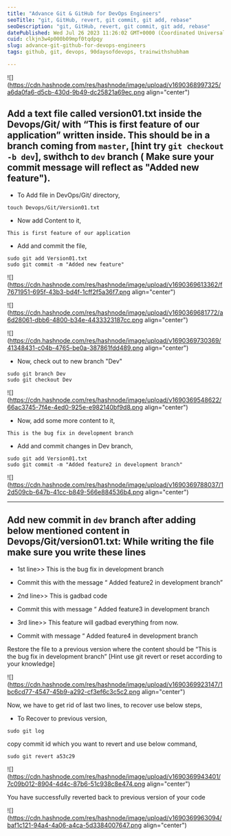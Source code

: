```yaml
---
title: "Advance Git & GitHub for DevOps Engineers"
seoTitle: "git, GitHub, revert, git commit, git add, rebase"
seoDescription: "git, GitHub, revert, git commit, git add, rebase"
datePublished: Wed Jul 26 2023 11:26:02 GMT+0000 (Coordinated Universal Time)
cuid: clkjn3w4p000b09mpf0tqdpqy
slug: advance-git-github-for-devops-engineers
tags: github, git, devops, 90daysofdevops, trainwithshubham

---
```


![](https://cdn.hashnode.com/res/hashnode/image/upload/v1690368997325/a6da0fa6-d5cb-430d-9b49-dc25821a69ec.png align="center")

## Add a text file called version01.txt inside the Devops/Git/ with “This is first feature of our application” written inside. This should be in a branch coming from `master`, \[hint try `git checkout -b dev`\], swithch to `dev` branch ( Make sure your commit message will reflect as "Added new feature").

* To Add file in DevOps/Git/ directory,
    

```plaintext
touch Devops/Git/Version01.txt
```

* Now add Content to it,
    

```plaintext
This is first feature of our application
```

* Add and commit the file,
    

```plaintext
sudo git add Version01.txt
sudo git commit -m "Added new feature" 
```

![](https://cdn.hashnode.com/res/hashnode/image/upload/v1690369613362/f7671951-695f-43b3-bd4f-1cff2f5a36f7.png align="center")

![](https://cdn.hashnode.com/res/hashnode/image/upload/v1690369681772/a6d28061-dbb6-4800-b34e-4433323187cc.png align="center")

![](https://cdn.hashnode.com/res/hashnode/image/upload/v1690369730369/41348431-c04b-4765-be0a-387861fdd489.png align="center")

* Now, check out to new branch "Dev"
    

```plaintext
sudo git branch Dev
sudo git checkout Dev
```

![](https://cdn.hashnode.com/res/hashnode/image/upload/v1690369548622/66ac3745-7f4e-4ed0-925e-e982140bf9d8.png align="center")

* Now, add some more content to it,
    

```plaintext
This is the bug fix in development branch
```

* Add and commit changes in Dev branch,
    

```plaintext
sudo git add Version01.txt
sudo git commit -m "Added feature2 in development branch"
```

![](https://cdn.hashnode.com/res/hashnode/image/upload/v1690369788037/12d509cb-647b-41cc-b849-566e884536b4.png align="center")

---

## Add new commit in `dev` branch after adding below mentioned content in Devops/Git/version01.txt: While writing the file make sure you write these lines

* 1st line&gt;&gt; This is the bug fix in development branch
    
* Commit this with the message “ Added feature2 in development branch”
    
* 2nd line&gt;&gt; This is gadbad code
    
* Commit this with message “ Added feature3 in development branch
    
* 3rd line&gt;&gt; This feature will gadbad everything from now.
    
* Commit with message “ Added feature4 in development branch
    

Restore the file to a previous version where the content should be “This is the bug fix in development branch” \[Hint use git revert or reset according to your knowledge\]

![](https://cdn.hashnode.com/res/hashnode/image/upload/v1690369923147/1bc6cd77-4547-45b9-a292-cf3ef6c3c5c2.png align="center")

Now, we have to get rid of last two lines, to recover use below steps,

* To Recover to previous version,
    

```plaintext
sudo git log 
```

copy commit id which you want to revert and use below command,

```plaintext
sudo git revert a53c29
```

![](https://cdn.hashnode.com/res/hashnode/image/upload/v1690369943401/7c09b012-8904-4d4c-87b6-51c938c8e474.png align="center")

You have successfully reverted back to previous version of your code

![](https://cdn.hashnode.com/res/hashnode/image/upload/v1690369963094/baf1c121-94a4-4a06-a4ca-5d3384007647.png align="center")
